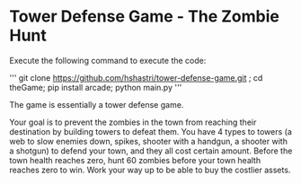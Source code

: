 # Tower Defense Game - The Zombie Hunt

Execute the following command to execute the code:

'''
git clone https://github.com/hshastri/tower-defense-game.git ;
cd theGame;
pip install arcade; 
python main.py
'''

The game is essentially a tower defense game. 

Your goal is to prevent the zombies in the town from reaching their destination by building towers to defeat them. You have 4 types to towers (a web to slow enemies down, spikes, shooter with a handgun, a shooter with a shotgun) to defend your town, and they all cost certain amount. Before the town health reaches zero, hunt 60 zombies before your town health reaches zero to win. Work your way up to be able to buy the costlier assets. 
